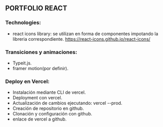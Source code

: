 
## PORTFOLIO REACT

 ### Technologies:
 - react icons library: se utilizan en forma de componentes impotando la libreria correspondiente. https://react-icons.github.io/react-icons/

 ### Transiciones y animaciones: 
 - Typeit.js.
 - framer motion(por definir).


 ### Deploy en Vercel:
 - Instalación mediante CLI de vercel.
 - Deployment con vercel.
 - Actualización de cambios ejecutando: vercel --prod.
 - Creación de repositorio en github.
 - Clonación y configuración con github.
 - enlace de vercel a github.

